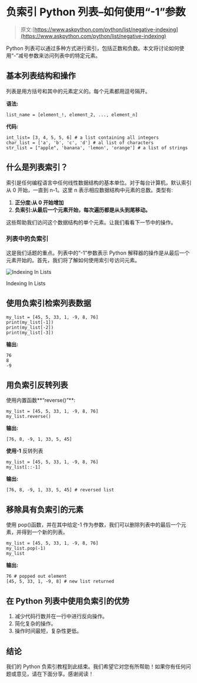 # 负索引 Python 列表–如何使用“-1”参数

> 原文:[https://www.askpython.com/python/list/negative-indexing](https://www.askpython.com/python/list/negative-indexing)

Python 列表可以通过多种方式进行索引，包括正数和负数。本文将讨论如何使用“-”减号参数来访问列表中的特定元素。

## 基本列表结构和操作

列表是用方括号和其中的元素定义的。每个元素都用逗号隔开。

**语法:**

```
list_name = [element_!, element_2, ..., element_n]

```

**代码:**

```
int_list= [3, 4, 5, 5, 6] # a list containing all integers
char_list = ['a', 'b', 'c', 'd'] # al list of characters
str_list = ["apple", 'banana', 'lemon', 'orange'] # a list of strings

```

## 什么是列表索引？

索引是任何编程语言中任何线性数据结构的基本单位。对于每台计算机，默认索引从 0 开始，一直到 n-1。这里 n 表示相应数据结构中元素的总数。类型有:

1.  **正分度:从 0 开始增加**
2.  **负索引:从最后一个元素开始，每次遍历都是从头到尾移动。**

这些帮助我们访问这个数据结构的单个元素。让我们看看下一节中的操作。

### 列表中的负索引

这是我们话题的重点。列表中的“-1”参数表示 Python 解释器的操作是从最后一个元素开始的。首先，我们将了解如何使用索引号访问元素。

![Indexing In Lists](../Images/faf865142ff5730d9f3cecefbf474d5b.png)

Indexing In Lists

## ****使用负索引检索列表数据****

```
my_list = [45, 5, 33, 1, -9, 8, 76]
print(my_list[-1]) 
print(my_list[-2])
print(my_list[-3])

```

**输出:**

```
76
8
-9

```

## 用负索引反转列表

使用内置函数**“reverse()”**:

```
my_list = [45, 5, 33, 1, -9, 8, 76]
my_list.reverse()

```

**输出:**

```
[76, 8, -9, 1, 33, 5, 45]

```

**使用-1** 反转列表

```
my_list = [45, 5, 33, 1, -9, 8, 76]
my_list[::-1]

```

**输出:**

```
[76, 8, -9, 1, 33, 5, 45] # reversed list

```

## 移除具有负索引的元素

使用 pop()函数，并在其中给定-1 作为参数，我们可以删除列表中的最后一个元素，并得到一个新的列表。

```
my_list = [45, 5, 33, 1, -9, 8, 76]
my_list.pop(-1)
my_list

```

**输出:**

```
76 # popped out element
[45, 5, 33, 1, -9, 8] # new list returned

```

## 在 Python 列表中使用负索引的优势

1.  减少代码行数并在一行中进行反向操作。
2.  简化复杂的操作。
3.  操作时间最短，复杂性更低。

## 结论

我们的 Python 负索引教程到此结束。我们希望它对您有所帮助！如果你有任何问题或意见，请在下面分享。感谢阅读！